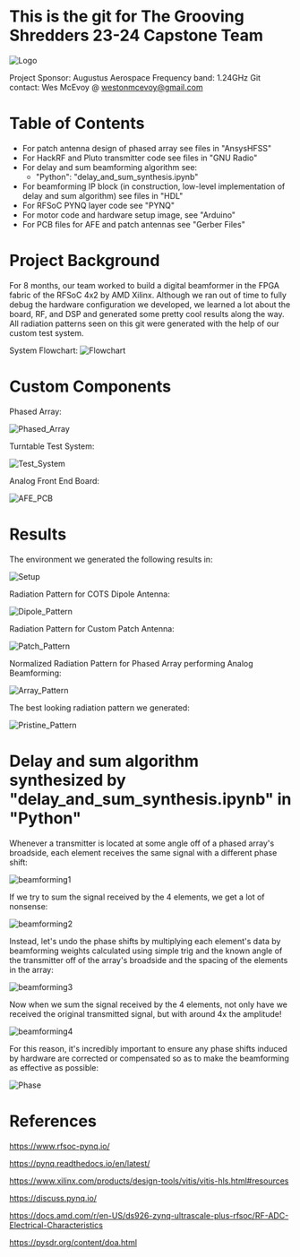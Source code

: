 # This is the git for The Grooving Shredders 23-24 Capstone Team

![Logo](https://github.com/tast2129/Grooving-Shredders/blob/main/Images/Grooving%20Shredders%20Final%20Logo.png)

Project Sponsor: Augustus Aerospace
Frequency band: 1.24GHz
Git contact: Wes McEvoy @ westonmcevoy@gmail.com

# Table of Contents

* For patch antenna design of phased array see files in "AnsysHFSS"
* For HackRF and Pluto transmitter code see files in "GNU Radio"
* For delay and sum beamforming algorithm see:
  * "Python": "delay_and_sum_synthesis.ipynb"
* For beamforming IP block (in construction, low-level implementation of delay and sum algorithm) see files in "HDL"
* For RFSoC PYNQ layer code see "PYNQ"
* For motor code and hardware setup image, see "Arduino"
* For PCB files for AFE and patch antennas see "Gerber Files"

# Project Background

For 8 months, our team worked to build a digital beamformer in the FPGA fabric of the RFSoC 4x2 by AMD Xilinx. Although we ran out of time to fully debug the hardware configuration we developed, we learned a lot about the board, RF, and DSP and generated some pretty cool results along the way. All radiation patterns seen on this git were generated with the help of our custom test system.

System Flowchart:
![Flowchart](https://github.com/tast2129/Grooving-Shredders/blob/main/Images/Flowchart.png)

# Custom Components

Phased Array:

![Phased_Array](https://github.com/tast2129/Grooving-Shredders/blob/main/Images/Phased_Array.png)

Turntable Test System:

![Test_System](https://github.com/tast2129/Grooving-Shredders/blob/main/Images/Test_System.jpg)

Analog Front End Board:

![AFE_PCB](https://github.com/tast2129/Grooving-Shredders/blob/main/Images/AFE_PCB.jpg)


# Results

The environment we generated the following results in:

![Setup](https://github.com/tast2129/Grooving-Shredders/blob/main/Images/Test_Setup2.jpeg)

Radiation Pattern for COTS Dipole Antenna:

![Dipole_Pattern](https://github.com/tast2129/Grooving-Shredders/blob/main/Images/Dipole_Pattern.png)

Radiation Pattern for Custom Patch Antenna:

![Patch_Pattern](https://github.com/tast2129/Grooving-Shredders/blob/main/Images/Patch_Pattern.png)

Normalized Radiation Pattern for Phased Array performing Analog Beamforming:

![Array_Pattern](https://github.com/tast2129/Grooving-Shredders/blob/main/Images/Broadside_Pattern.png)

The best looking radiation pattern we generated:

![Pristine_Pattern](https://github.com/tast2129/Grooving-Shredders/blob/main/Images/Phased_Array_Pattern.png)


# Delay and sum algorithm synthesized by "delay_and_sum_synthesis.ipynb" in "Python"

Whenever a transmitter is located at some angle off of a phased array's broadside, each element receives the same signal with a different phase shift:

![beamforming1](https://github.com/tast2129/Grooving-Shredders/assets/97580315/e911917c-0b33-4844-adb9-a0ce4064d12e)

If we try to sum the signal received by the 4 elements, we get a lot of nonsense:

![beamforming2](https://github.com/tast2129/Grooving-Shredders/assets/97580315/507baff8-44bc-445b-9302-e12a531ed3d8)

Instead, let's undo the phase shifts by multiplying each element's data by beamforming weights calculated using simple trig and the known angle of the transmitter off of the array's broadside and the spacing of the elements in the array:

![beamforming3](https://github.com/tast2129/Grooving-Shredders/assets/97580315/f1506090-c677-4844-88a7-71d21600565d)

Now when we sum the signal received by the 4 elements, not only have we received the original transmitted signal, but with around 4x the amplitude!

![beamforming4](https://github.com/tast2129/Grooving-Shredders/assets/97580315/fbafaabb-2a26-4d0b-9db6-097383a0870f)

For this reason, it's incredibly important to ensure any phase shifts induced by hardware are corrected or compensated so as to make the beamforming as effective as possible:

![Phase](https://github.com/tast2129/Grooving-Shredders/blob/main/Images/Scope_Phase.png)

# References

https://www.rfsoc-pynq.io/

https://pynq.readthedocs.io/en/latest/

https://www.xilinx.com/products/design-tools/vitis/vitis-hls.html#resources

https://discuss.pynq.io/

https://docs.amd.com/r/en-US/ds926-zynq-ultrascale-plus-rfsoc/RF-ADC-Electrical-Characteristics

https://pysdr.org/content/doa.html





